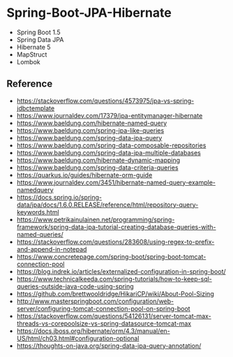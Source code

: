 # Spring-Boot-JPA-Hibernate

- Spring Boot 1.5
- Spring Data JPA
- Hibernate 5  
- MapStruct 
- Lombok

## Reference
- https://stackoverflow.com/questions/4573975/jpa-vs-spring-jdbctemplate
- https://www.journaldev.com/17379/jpa-entitymanager-hibernate
- https://www.baeldung.com/hibernate-named-query
- https://www.baeldung.com/spring-jpa-like-queries
- https://www.baeldung.com/spring-data-jpa-query
- https://www.baeldung.com/spring-data-composable-repositories
- https://www.baeldung.com/spring-data-jpa-multiple-databases
- https://www.baeldung.com/hibernate-dynamic-mapping
- https://www.baeldung.com/spring-data-criteria-queries
- https://quarkus.io/guides/hibernate-orm-guide
- https://www.journaldev.com/3451/hibernate-named-query-example-namedquery
- https://docs.spring.io/spring-data/jpa/docs/1.6.0.RELEASE/reference/html/repository-query-keywords.html
- https://www.petrikainulainen.net/programming/spring-framework/spring-data-jpa-tutorial-creating-database-queries-with-named-queries/
- https://stackoverflow.com/questions/283608/using-regex-to-prefix-and-append-in-notepad
- https://www.concretepage.com/spring-boot/spring-boot-tomcat-connection-pool
- https://blog.indrek.io/articles/externalized-configuration-in-spring-boot/
- https://www.technicalkeeda.com/spring-tutorials/how-to-keep-sql-queries-outside-java-code-using-spring
- https://github.com/brettwooldridge/HikariCP/wiki/About-Pool-Sizing
- http://www.masterspringboot.com/configuration/web-server/configuring-tomcat-connection-pool-on-spring-boot
- https://stackoverflow.com/questions/54126131/server-tomcat-max-threads-vs-corepoolsize-vs-spring-datasource-tomcat-max
- https://docs.jboss.org/hibernate/orm/4.3/manual/en-US/html/ch03.html#configuration-optional
- https://thoughts-on-java.org/spring-data-jpa-query-annotation/
